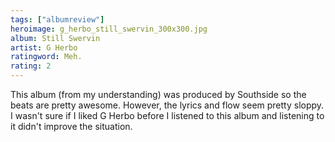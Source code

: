 ```yaml
---
tags: ["albumreview"]
heroimage: g_herbo_still_swervin_300x300.jpg
album: Still Swervin
artist: G Herbo
ratingword: Meh.
rating: 2
---
```


This album (from my understanding) was produced by Southside so the beats are
pretty awesome. However, the lyrics and flow seem pretty sloppy. I wasn't sure
if I liked G Herbo before I listened to this album and listening to it didn't
improve the situation.
